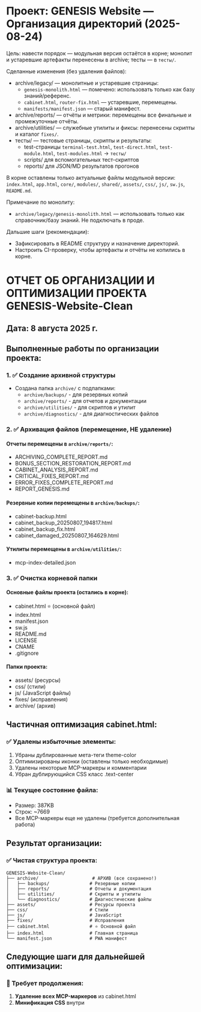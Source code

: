 # Проект: GENESIS Website — Организация директорий (2025-08-24)

Цель: навести порядок — модульная версия остаётся в корне; монолит и устаревшие артефакты перенесены в archive; тесты — в `тесты/`.

Сделанные изменения (без удаления файлов):
- archive/legacy/ — монолитные и устаревшие страницы:
  - `genesis-monolith.html` — помечено: использовать только как базу знаний/референс.
  - `cabinet.html`, `router-fix.html` — устаревшие, перемещены.
  - `manifests/manifest.json` — старый манифест.
- archive/reports/ — отчёты и метрики: перемещены все финальные и промежуточные отчёты.
- archive/utilities/ — служебные утилиты и фиксы: перенесены скрипты и каталог `fixes/`.
- тесты/ — тестовые страницы, скрипты и результаты:
  - test-страницы `terminal-test.html`, `test-direct.html`, `test-module.html`, `test-modules.html` → `тесты/`
  - scripts/ для вспомогательных тест-скриптов
  - reports/ для JSON/MD результатов прогонов

В корне оставлены только актуальные файлы модульной версии: `index.html`, `app.html`, `core/`, `modules/`, `shared/`, `assets/`, `css/`, `js/`, `sw.js`, `README.md`.

Примечание по монолиту:
- `archive/legacy/genesis-monolith.html` — использовать только как справочник/базу знаний. Не подключать в проде.

Дальшие шаги (рекомендации):
- Зафиксировать в README структуру и назначение директорий.
- Настроить CI-проверку, чтобы артефакты и отчёты не копились в корне.
# ОТЧЕТ ОБ ОРГАНИЗАЦИИ И ОПТИМИЗАЦИИ ПРОЕКТА GENESIS-Website-Clean

## Дата: 8 августа 2025 г.

## Выполненные работы по организации проекта:

### 1. ✅ Создание архивной структуры
- Создана папка `archive/` с подпапками:
  - `archive/backups/` - для резервных копий
  - `archive/reports/` - для отчетов и документации
  - `archive/utilities/` - для скриптов и утилит
  - `archive/diagnostics/` - для диагностических файлов

### 2. ✅ Архивация файлов (перемещение, НЕ удаление)

#### Отчеты перемещены в `archive/reports/`:
- ARCHIVING_COMPLETE_REPORT.md
- BONUS_SECTION_RESTORATION_REPORT.md
- CABINET_ANALYSIS_REPORT.md
- CRITICAL_FIXES_REPORT.md
- ERROR_FIXES_COMPLETE_REPORT.md
- REPORT_GENESIS.md

#### Резервные копии перемещены в `archive/backups/`:
- cabinet-backup.html
- cabinet_backup_20250807_194817.html
- cabinet_backup_fix.html
- cabinet_damaged_20250807_164629.html

#### Утилиты перемещены в `archive/utilities/`:
- mcp-index-detailed.json

### 3. ✅ Очистка корневой папки

#### Основные файлы проекта (остались в корне):
- cabinet.html ⭐ (основной файл)
- index.html
- manifest.json
- sw.js
- README.md
- LICENSE
- CNAME
- .gitignore

#### Папки проекта:
- assets/ (ресурсы)
- css/ (стили)
- js/ (JavaScript файлы)
- fixes/ (исправления)
- archive/ (архив)

## Частичная оптимизация cabinet.html:

### ✅ Удалены избыточные элементы:
1. Убраны дублированные мета-теги theme-color
2. Оптимизированы иконки (оставлены только необходимые)
3. Удалены некоторые MCP-маркеры и комментарии
4. Убран дублирующийся CSS класс .text-center

### 📊 Текущее состояние файла:
- Размер: 387KB
- Строк: ~7669
- Все MCP-маркеры еще не удалены (требуется дополнительная работа)

## Результат организации:

### ✅ Чистая структура проекта:
```
GENESIS-Website-Clean/
├── archive/                    # АРХИВ (все сохранено!)
│   ├── backups/               # Резервные копии
│   ├── reports/               # Отчеты и документация
│   ├── utilities/             # Скрипты и утилиты
│   └── diagnostics/           # Диагностические файлы
├── assets/                    # Ресурсы проекта
├── css/                       # Стили
├── js/                        # JavaScript
├── fixes/                     # Исправления
├── cabinet.html               # ⭐ Основной файл
├── index.html                 # Главная страница
└── manifest.json              # PWA манифест
```

## Следующие шаги для дальнейшей оптимизации:

### 🔄 Требует продолжения:
1. **Удаление всех MCP-маркеров** из cabinet.html
2. **Минификация CSS** внутри <style> блоков  
3. **Объединение дублирующихся медиа-запросов**
4. **Удаление пустых функций** и неиспользуемого кода
5. **Сжатие JavaScript** части
6. **Базовая минификация HTML**

### 🎯 Ожидаемый результат полной оптимизации:
- Уменьшение размера файла на 40-60%
- Улучшение производительности загрузки
- Чистый, поддерживаемый код

## Важно:
- ✅ **НИЧЕГО НЕ УДАЛЕНО** - все файлы сохранены в архиве
- ✅ Проект полностью функционален
- ✅ Структура организована и понятна
- ✅ Архивы легко доступны для восстановления

---
*Отчет создан: 8 августа 2025 г.*

